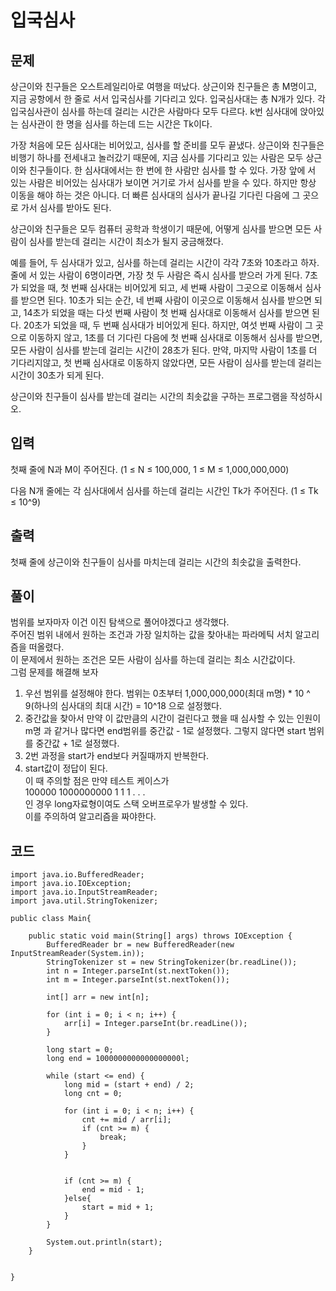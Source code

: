 # 입국심사 
 
## 문제
상근이와 친구들은 오스트레일리아로 여행을 떠났다. 상근이와 친구들은 총 M명이고, 지금 공항에서 한 줄로 서서 입국심사를 기다리고 있다. 입국심사대는 총 N개가 있다. 각 입국심사관이 심사를 하는데 걸리는 시간은 사람마다 모두 다르다. k번 심사대에 앉아있는 심사관이 한 명을 심사를 하는데 드는 시간은 Tk이다.

가장 처음에 모든 심사대는 비어있고, 심사를 할 준비를 모두 끝냈다. 상근이와 친구들은 비행기 하나를 전세내고 놀러갔기 때문에, 지금 심사를 기다리고 있는 사람은 모두 상근이와 친구들이다. 한 심사대에서는 한 번에 한 사람만 심사를 할 수 있다. 가장 앞에 서 있는 사람은 비어있는 심사대가 보이면 거기로 가서 심사를 받을 수 있다. 하지만 항상 이동을 해야 하는 것은 아니다. 더 빠른 심사대의 심사가 끝나길 기다린 다음에 그 곳으로 가서 심사를 받아도 된다.

상근이와 친구들은 모두 컴퓨터 공학과 학생이기 때문에, 어떻게 심사를 받으면 모든 사람이 심사를 받는데 걸리는 시간이 최소가 될지 궁금해졌다.

예를 들어, 두 심사대가 있고, 심사를 하는데 걸리는 시간이 각각 7초와 10초라고 하자. 줄에 서 있는 사람이 6명이라면, 가장 첫 두 사람은 즉시 심사를 받으러 가게 된다. 7초가 되었을 때, 첫 번째 심사대는 비어있게 되고, 세 번째 사람이 그곳으로 이동해서 심사를 받으면 된다. 10초가 되는 순간, 네 번째 사람이 이곳으로 이동해서 심사를 받으면 되고, 14초가 되었을 때는 다섯 번째 사람이 첫 번째 심사대로 이동해서 심사를 받으면 된다. 20초가 되었을 때, 두 번째 심사대가 비어있게 된다. 하지만, 여섯 번째 사람이 그 곳으로 이동하지 않고, 1초를 더 기다린 다음에 첫 번째 심사대로 이동해서 심사를 받으면, 모든 사람이 심사를 받는데 걸리는 시간이 28초가 된다. 만약, 마지막 사람이 1초를 더 기다리지않고, 첫 번째 심사대로 이동하지 않았다면, 모든 사람이 심사를 받는데 걸리는 시간이 30초가 되게 된다.

상근이와 친구들이 심사를 받는데 걸리는 시간의 최솟값을 구하는 프로그램을 작성하시오.

## 입력
첫째 줄에 N과 M이 주어진다. (1 ≤ N ≤ 100,000, 1 ≤ M ≤ 1,000,000,000)

다음 N개 줄에는 각 심사대에서 심사를 하는데 걸리는 시간인 Tk가 주어진다. (1 ≤ Tk ≤ 10^9)

## 출력
첫째 줄에 상근이와 친구들이 심사를 마치는데 걸리는 시간의 최솟값을 출력한다. 

## 풀이
범위를 보자마자 이건 이진 탐색으로 풀어야겠다고 생각했다.  
주어진 범위 내에서 원하는 조건과 가장 일치하는 값을 찾아내는 파라메틱 서치 알고리즘을 떠올렸다.  
이 문제에서 원하는 조건은 모든 사람이 심사를 하는데 걸리는 최소 시간값이다.  
그럼 문제를 해결해 보자

1. 우선 범위를 설정해야 한다. 범위는 0초부터 1,000,000,000(최대 m명) * 10 ^ 9(하나의 심사대의 최대 시간) = 10^18 으로 설정했다. 
2. 중간값을 찾아서 만약 이 값만큼의 시간이 걸린다고 했을 때 심사할 수 있는 인원이 m명 과 같거나 많다면 end범위를 중간값 - 1로 설정했다.   그렇지 않다면 start 범위를 중간값 + 1로 설정했다.
3. 2번 과정을 start가 end보다 커질때까지 반복한다.
4. start값이 정답이 된다.  
이 때 주의할 점은 만약 테스트 케이스가  
100000 1000000000
1
1
1
.
.
.  
인 경우 long자료형이여도 스택 오버프로우가 발생할 수 있다.  
이를 주의하여 알고리즘을 짜야한다.  

## 코드
```
import java.io.BufferedReader;
import java.io.IOException;
import java.io.InputStreamReader;
import java.util.StringTokenizer;

public class Main{

    public static void main(String[] args) throws IOException {
        BufferedReader br = new BufferedReader(new InputStreamReader(System.in));
        StringTokenizer st = new StringTokenizer(br.readLine());
        int n = Integer.parseInt(st.nextToken());
        int m = Integer.parseInt(st.nextToken());

        int[] arr = new int[n];

        for (int i = 0; i < n; i++) {
            arr[i] = Integer.parseInt(br.readLine());
        }

        long start = 0;
        long end = 1000000000000000000l;

        while (start <= end) {
            long mid = (start + end) / 2;
            long cnt = 0;

            for (int i = 0; i < n; i++) {
                cnt += mid / arr[i];
                if (cnt >= m) {
                    break;
                }
            }


            if (cnt >= m) {
                end = mid - 1;
            }else{
                start = mid + 1;
            }
        }

        System.out.println(start);
    }


}
```
